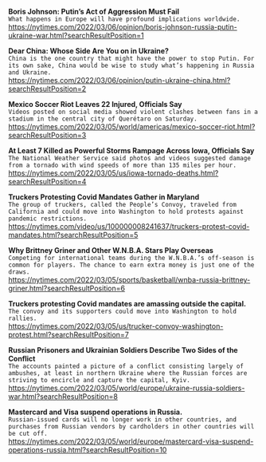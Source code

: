 **Boris Johnson: Putin’s Act of Aggression Must Fail**\
`What happens in Europe will have profound implications worldwide.`\
https://nytimes.com/2022/03/06/opinion/boris-johnson-russia-putin-ukraine-war.html?searchResultPosition=1

**Dear China: Whose Side Are You on in Ukraine?**\
`China is the one country that might have the power to stop Putin. For its own sake, China would be wise to study what’s happening in Russia and Ukraine.`\
https://nytimes.com/2022/03/06/opinion/putin-ukraine-china.html?searchResultPosition=2

**Mexico Soccer Riot Leaves 22 Injured, Officials Say**\
`Videos posted on social media showed violent clashes between fans in a stadium in the central city of Querétaro on Saturday.`\
https://nytimes.com/2022/03/05/world/americas/mexico-soccer-riot.html?searchResultPosition=3

**At Least 7 Killed as Powerful Storms Rampage Across Iowa, Officials Say**\
`The National Weather Service said photos and videos suggested damage from a tornado with wind speeds of more than 135 miles per hour.`\
https://nytimes.com/2022/03/05/us/iowa-tornado-deaths.html?searchResultPosition=4

**Truckers Protesting Covid Mandates Gather in Maryland**\
`The group of truckers, called the People’s Convoy, traveled from California and could move into Washington to hold protests against pandemic restrictions.`\
https://nytimes.com/video/us/100000008241637/truckers-protest-covid-mandates.html?searchResultPosition=5

**Why Brittney Griner and Other W.N.B.A. Stars Play Overseas**\
`Competing for international teams during the W.N.B.A.’s off-season is common for players. The chance to earn extra money is just one of the draws.`\
https://nytimes.com/2022/03/05/sports/basketball/wnba-russia-brittney-griner.html?searchResultPosition=6

**Truckers protesting Covid mandates are amassing outside the capital.**\
`The convoy and its supporters could move into Washington to hold rallies.`\
https://nytimes.com/2022/03/05/us/trucker-convoy-washington-protest.html?searchResultPosition=7

**Russian Prisoners and Ukrainian Soldiers Describe Two Sides of the Conflict**\
`The accounts painted a picture of a conflict consisting largely of ambushes, at least in northern Ukraine where the Russian forces are striving to encircle and capture the capital, Kyiv.`\
https://nytimes.com/2022/03/05/world/europe/ukraine-russia-soldiers-war.html?searchResultPosition=8

**Mastercard and Visa suspend operations in Russia.**\
`Russian-issued cards will no longer work in other countries, and purchases from Russian vendors by cardholders in other countries will be cut off.`\
https://nytimes.com/2022/03/05/world/europe/mastercard-visa-suspend-operations-russia.html?searchResultPosition=10

